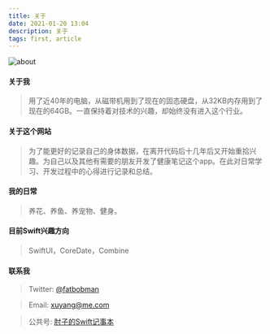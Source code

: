 ```yaml
---
title: 关于
date: 2021-01-20 13:04
description: 关于
tags: first, article
---
```


![about](/images/about.svg)

#### 关于我 ####

> 用了近40年的电脑，从磁带机用到了现在的固态硬盘，从32KB内存用到了现在的64GB。一直保持着对技术的兴趣，却始终没有进入这个行业。

#### 关于这个网站 ####

> 为了能更好的记录自己的身体数据，在离开代码后十几年后又开始重拾兴趣。为自己以及其他有需要的朋友开发了健康笔记这个app。在此对日常学习、开发过程中的心得进行记录和总结。

#### 我的日常 ####

> 养花、养鱼、养宠物、健身。

#### 目前Swift兴趣方向 ####

> SwiftUI，CoreDate，Combine

#### 联系我 ####

> Twitter: [@fatbobman](https://twitter.com/fatbobman/)

> Email: [xuyang@me.com](mailto:xuyang@me.com)

> 公共号: [肘子的Swift记事本](/support/)

